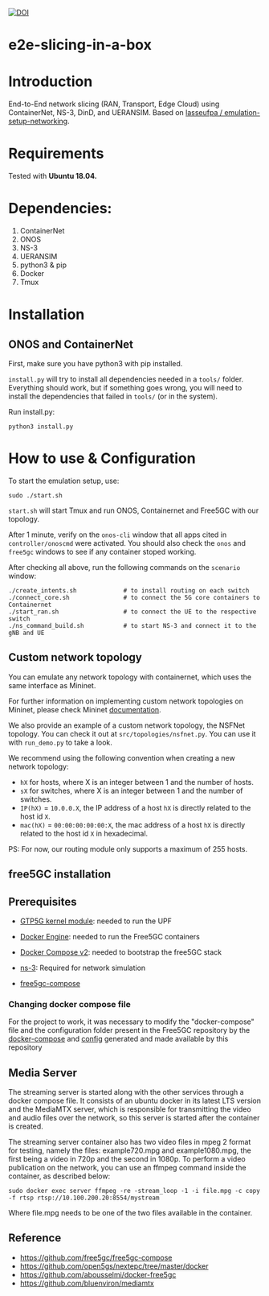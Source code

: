 [![DOI](https://zenodo.org/badge/656730442.svg)](https://zenodo.org/badge/latestdoi/656730442)


# e2e-slicing-in-a-box

# Introduction
End-to-End network slicing (RAN, Transport, Edge Cloud) using ContainerNet, NS-3, DinD, and UERANSIM.
Based on [lasseufpa / emulation-setup-networking](https://github.com/lasseufpa/emulation-setup-networking).

# Requirements
Tested with **Ubuntu 18.04.**

# Dependencies:
1. ContainerNet
2. ONOS
3. NS-3 
4. UERANSIM
5. python3 & pip
6. Docker
7. Tmux

# Installation

## ONOS and ContainerNet
First, make sure you have python3 with pip installed.

`install.py` will try to install all dependencies needed in a `tools/` folder. Everything should work, but if something goes wrong, you will need to install the dependencies that failed in `tools/` (or in the system).

Run install.py:

```console
python3 install.py
```

# How to use & Configuration

To start the emulation setup, use:

``` console
sudo ./start.sh
```

`start.sh` will start Tmux and run ONOS, Containernet and Free5GC with our topology.

After 1 minute, verify on the `onos-cli` window that all apps cited in `controller/onoscmd` were activated. You should also check the `onos` and `free5gc` windows to see if any container stoped working.

After checking all above, run the following commands on the `scenario` window:

``` console
./create_intents.sh             # to install routing on each switch
./connect_core.sh               # to connect the 5G core containers to Containernet
./start_ran.sh                  # to connect the UE to the respective switch
./ns_command_build.sh           # to start NS-3 and connect it to the gNB and UE
```

## Custom network topology

You can emulate any network topology with containernet, which uses the same interface as Mininet.

For further information on implementing custom network topologies on Mininet, please check Mininet [documentation](https://github.com/mininet/mininet/wiki/Introduction-to-Mininet#creating-topologies).

We also provide an example of a custom network topology, the NSFNet topology. You can check it out at `src/topologies/nsfnet.py`. You can use it with `run_demo.py` to take a look.

We recommend using the following convention when creating a new network topology:

- `hX` for hosts, where X is an integer between 1 and the number of hosts.
- `sX` for switches, where X is an integer between 1 and the number of switches.
- `IP(hX)` = `10.0.0.X`, the IP address of a host `hX` is directly related to the host id `X`.
- `mac(hX)` = `00:00:00:00:00:X`, the mac address of a host `hX` is directly related to the host id `X` in hexadecimal.

PS: For now, our routing module only supports a maximum of 255 hosts.


## free5GC installation

## Prerequisites

- [GTP5G kernel module](https://github.com/free5gc/gtp5g): needed to run the UPF
- [Docker Engine](https://docs.docker.com/engine/install): needed to run the Free5GC containers
- [Docker Compose v2](https://docs.docker.com/compose/install): needed to bootstrap the free5GC stack
- [ns-3](https://github.com/lasseufpa/e2e-slicing-in-a-box/blob/main/ns_install.sh): Required for network simulation

- [free5gc-compose](https://github.com/free5gc/free5gc-compose)

### Changing docker compose file
For the project to work, it was necessary to modify the "docker-compose" file and the configuration folder present in the Free5GC repository by the [docker-compose](https://github.com/lasseufpa/e2e-slicing-in-a-box/blob/ns-free5gc/free5gc/docker-compose.yaml) and [config](https://github.com/lasseufpa/e2e-slicing-in-a-box/tree/ns-free5gc/free5gc/config) generated and made available by this repository  

## Media Server

The streaming server is started along with the other services through a docker compose file. It consists of an ubuntu docker in its latest LTS version and the MediaMTX server, which is responsible for transmitting the video and audio files over the network, so this server is started after the container is created.

The streaming server container also has two video files in mpeg 2 format for testing, namely the files: example720.mpg and example1080.mpg, the first being a video in 720p and the second in 1080p. To perform a video publication on the network, you can use an ffmpeg command inside the container, as described below:
```console
sudo docker exec server ffmpeg -re -stream_loop -1 -i file.mpg -c copy -f rtsp rtsp://10.100.200.20:8554/mystream
```
Where file.mpg needs to be one of the two files available in the container.

## Reference
- https://github.com/free5gc/free5gc-compose
- https://github.com/open5gs/nextepc/tree/master/docker
- https://github.com/abousselmi/docker-free5gc
- https://github.com/bluenviron/mediamtx
